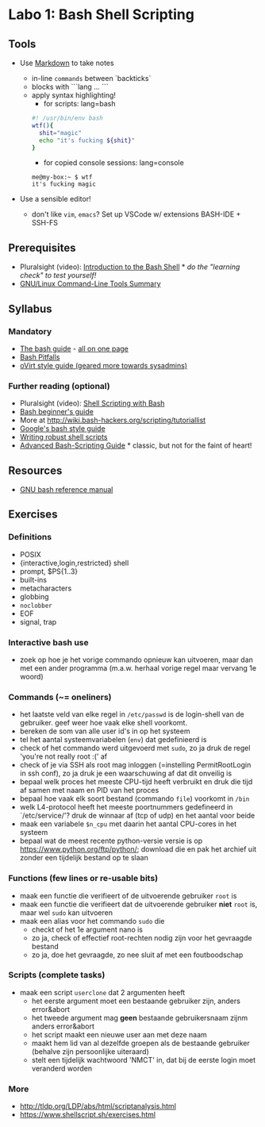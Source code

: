 # Labo 1: Bash Shell Scripting

## Tools

* Use [Markdown](https://github.com/adam-p/markdown-here/wiki/Markdown-Cheatsheet) to take notes
  * in-line `commands` between \`backticks\`
  * blocks with \```lang ... ```
  * apply syntax highlighting!
    * for scripts: lang=bash
    ```bash
    #! /usr/bin/env bash
    wtf(){
      shit="magic"
      echo "it's fucking ${shit}"
    }
    ```
    * for copied console sessions: lang=console
    ```console
    me@my-box:~ $ wtf
    it's fucking magic
    ```

* Use a sensible editor!
  * don't like `vim`, `emacs`? Set up VSCode w/ extensions BASH-IDE + SSH-FS

## Prerequisites

* Pluralsight (video): [Introduction to the Bash Shell](https://app.pluralsight.com/library/courses/introduction-bash-shell-linux-mac-os) * *do the "learning check" to test yourself!*
* [GNU/Linux Command-Line Tools Summary](http://tldp.org/LDP/GNU-Linux-Tools-Summary/html/GNU-Linux-Tools-Summary.html)

## Syllabus

### Mandatory

* [The bash guide](http://mywiki.wooledge.org/BashGuide) - [all on one page](http://mywiki.wooledge.org/FullBashGuide)
* [Bash Pitfalls](http://bash.cumulonim.biz/BashPitfalls.html)
* [oVirt style guide (geared more towards sysadmins\)](https://www.ovirt.org/develop/infra/infra-bash-style-guide/)

### Further reading (optional)

* Pluralsight (video): [Shell Scripting with Bash](https://app.pluralsight.com/library/courses/bash-shell-scripting)
* [Bash beginner's guide](http://tldp.org/LDP/Bash-Beginners-Guide/html/)
* More at <http://wiki.bash-hackers.org/scripting/tutoriallist>
* [Google's bash style guide](https://google.github.io/styleguide/shell.xml)
* [Writing robust shell scripts](https://www.davidpashley.com/articles/writing-robust-shell-scripts/#id2382181)
* [Advanced Bash-Scripting Guide](http://tldp.org/LDP/abs/html/index.html) * classic, but not for the faint of heart!

## Resources

* [GNU bash reference manual](https://www.gnu.org/software/bash/manual/bash.html)

## Exercises

### Definitions

* POSIX
* {interactive,login,restricted} shell
* prompt, $PS{1..3}
* built-ins
* metacharacters
* globbing
* `noclobber`
* EOF
* signal, trap

### Interactive bash use

* zoek op hoe je het vorige commando opnieuw kan uitvoeren, maar dan met een ander programma (m.a.w. herhaal vorige regel maar vervang 1e woord)

### Commands (~= oneliners)

* het laatste veld van elke regel in `/etc/passwd` is de login-shell van de gebruiker. geef weer hoe vaak elke shell voorkomt.
* bereken de som van alle user id's in op het systeem
* tel het aantal systeemvariabelen (`env`) dat gedefinieerd is
* check of het commando werd uitgevoerd met `sudo`, zo ja druk de regel 'you're not really root :(' af
* check of je via SSH als root mag inloggen (=instelling PermitRootLogin in ssh conf), zo ja druk je een waarschuwing af dat dit onveilig is
* bepaal welk proces het meeste CPU-tijd heeft verbruikt en druk die tijd af samen met naam en PID van het proces
* bepaal hoe vaak elk soort bestand (commando `file`) voorkomt in `/bin`
* welk L4-protocol heeft het meeste poortnummers gedefineerd in `/etc/service/'? druk de winnaar af (tcp of udp) en het aantal voor beide
* maak een variabele `$n_cpu` met daarin het aantal CPU-cores in het systeem
* bepaal wat de meest recente python-versie versie is op https://www.python.org/ftp/python/; download die en pak het archief uit zonder een tijdelijk bestand op te slaan

### Functions (few lines or re-usable bits)

* maak een functie die verifieert of de uitvoerende gebruiker `root` is
* maak een functie die verifieert dat de uitvoerende gebruiker **niet** `root` is, maar wel `sudo` kan uitvoeren
* maak een alias voor het commando `sudo` die
  * checkt of het 1e argument nano is
  * zo ja, check of effectief root-rechten nodig zijn voor het gevraagde bestand
  * zo ja, doe het gevraagde, zo nee sluit af met een foutboodschap

### Scripts (complete tasks)

* maak een script `userclone` dat 2 argumenten heeft
  * het eerste argument moet een bestaande gebruiker zijn, anders error&abort
  * het tweede argument mag **geen** bestaande gebruikersnaam zijnm anders error&abort
  * het script maakt een nieuwe user aan met deze naam
  * maakt hem lid van al dezelfde groepen als de bestaande gebruiker (behalve zijn persoonlijke uiteraard)
  * stelt een tijdelijk wachtwoord 'NMCT' in, dat bij de eerste login moet veranderd worden

### More

* <http://tldp.org/LDP/abs/html/scriptanalysis.html>
* <https://www.shellscript.sh/exercises.html>
